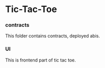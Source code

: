 # Tic-Tac-Toe

### contracts
This folder contains contracts, deployed abis.

### UI
This is frontend part of tic tac toe. 